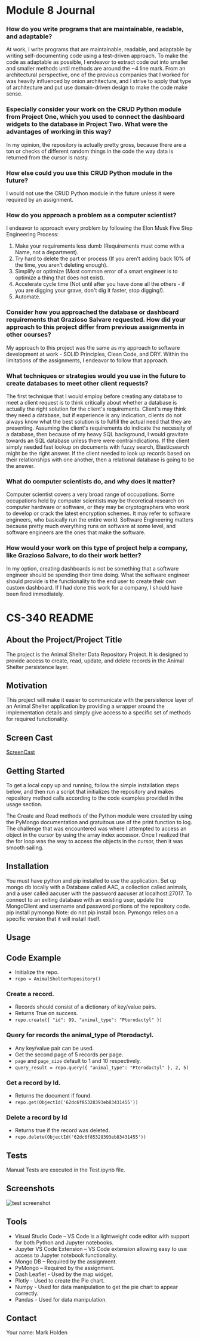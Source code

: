 # Module 8 Journal
### How do you write programs that are maintainable, readable, and adaptable? 
At work, I write programs that are maintainable, readable, and adaptable by writing self-documenting code using a test-driven approach. To make the code as adaptable as possible, I endeavor to extract code out into smaller and smaller methods until methods are around the ~4 line mark. From an architectural perspective, one of the previous companies that I worked for was heavily influenced by onion architecture, and I strive to apply that type of architecture and put use domain-driven design to make the code make sense.

### Especially consider your work on the CRUD Python module from Project One, which you used to connect the dashboard widgets to the database in Project Two. What were the advantages of working in this way?
In my opinion, the repository is actually pretty gross, because there are a ton or checks of different random things in the code the way data is returned from the cursor is nasty.

### How else could you use this CRUD Python module in the future?
I would not use the CRUD Python module in the future unless it were required by an assignment.

### How do you approach a problem as a computer scientist?
I endeavor to approach every problem by following the Elon Musk Five Step Engineering Process:
1. Make your requirements less dumb (Requirements must come with a Name, not a department).
2. Try hard to delete the part or process (If you aren't adding back 10% of the time, you aren't deleting enough).
3. Simplify or optimize (Most common error of a smart engineer is to optimize a thing that does not exist).
4. Accelerate cycle time (Not until after you have done all the others - if you are digging your grave, don't dig it faster, stop digging!).
5. Automate.

### Consider how you approached the database or dashboard requirements that Grazioso Salvare requested. How did your approach to this project differ from previous assignments in other courses?
My approach to this project was the same as my approach to software development at work - SOLID Principles, Clean Code, and DRY. Within the limitations of the assignments, I endeavor to follow that approach.

### What techniques or strategies would you use in the future to create databases to meet other client requests?
The first technique that I would employ before creating any database to meet a client request is to think critically about whether a database is actually the right solution for the client's requirements. Client's may think they need a database, but if experience is any indication, clients do not always know what the best solution is to fulfill the actual need that they are presenting. Assuming the client's requirements do indicate the necessity of a database, then because of my heavy SQL background, I would gravitate towards an SQL database unless there were contraindications. If the client simply needed fast lookup on documents with fuzzy search, Elasticsearch might be the right answer. If the client needed to look up records based on their relationships with one another, then a relational database is going to be the answer.

### What do computer scientists do, and why does it matter?
Computer scientist covers a very broad range of occupations. Some occupations held by computer scientists may be theoretical research on computer hardware or software, or they may be cryptographers who work to develop or crack the latest encryption schemes. It may refer to software engineers, who basically run the entire world. Software Engineering matters because pretty much everything runs on software at some level, and software engineers are the ones that make the software.

### How would your work on this type of project help a company, like Grazioso Salvare, to do their work better?
In my option, creating dashboards is not be something that a software engineer should be spending their time doing. What the software engineer should provide is the functionality to the end user to create their own custom dashboard. If I had done this work for a company, I should have been fired immediately.


# CS-340 README
## About the Project/Project Title
The project is the Animal Shelter Data Repository Project. It is designed to provide access to create, read, update, and delete records in the Animal Shelter persistence layer.

## Motivation
This project will make it easier to communicate with the persistence layer of an Animal Shelter application by providing a wrapper around the implementation details and simply give access to a specific set of methods for required functionality.

## Screen Cast
[ScreenCast](https://www.screencast.com/t/CAfGVg3Y)

## Getting Started
To get a local copy up and running, follow the simple installation steps below, and then run a script that initializes the repository and makes repository method calls according to the code examples provided in the usage section.

The Create and Read methods of the Python module were created by using the PyMongo documentation and gratuitous use of the print function to log. The challenge that was encountered was where I attempted to access an object in the cursor by using the array index accessor. Once I realized that the for loop was the way to access the objects in the cursor, then it was smooth sailing.

## Installation
You must have python and pip installed to use the application.
Set up mongo db locally with a Database called AAC, a collection called animals, and a user called aacuser with the password aacuser at localhost:27017.
To connect to an exiting database with an existing user, update the MongoClient and username and password portions of the repository code.
pip install pymongo
Note: do not pip install bson. Pymongo relies on a specific version that it will install itself.

## Usage

## Code Example
- Initialize the repo.
- `repo = AnimalShelterRepository()`

### Create a record. 
- Records should consist of a dictionary of key/value pairs.
- Returns True on success.
- `repo.create({ "id": 99, "animal_type": "Pterodactyl" })`

### Query for records the animal_type of Pterodactyl.
- Any key/value pair can be used.
- Get the second page of 5 records per page.
- `page` and `page_size` default to 1 and 10 respectively.
- `query_result = repo.query({ "animal_type": "Pterodactyl" }, 2, 5)`

### Get a record by Id.
- Returns the document if found.
- `repo.get(ObjectId('62dc6f85328393eb83431455'))`

### Delete a record by Id
- Returns true if the record was deleted.
- `repo.delete(ObjectId('62dc6f85328393eb83431455'))`

## Tests
Manual Tests are executed in the Test.ipynb file.

## Screenshots
![test screenshot](./screenshot.png)

## Tools
- Visual Studio Code – VS Code is a lightweight code editor with support for both Python and Jupyter notebooks.
- Jupyter VS Code Extension – VS Code extension allowing easy to use access to Jupyter notebook functionality.
- Mongo DB – Required by the assignment.
- PyMongo – Required by the assignment.
- Dash Leaflet - Used by the map widget.
- Plotly - Used to create the Pie chart.
- Numpy - Used for data manipulation to get the pie chart to appear correctly.
- Pandas - Used for data manipulation.

## Contact
Your name: Mark Holden

